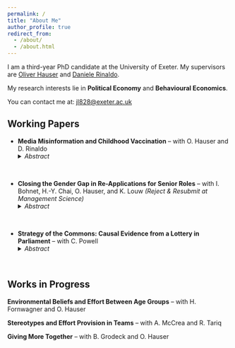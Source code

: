 ```yaml
---
permalink: /
title: "About Me"
author_profile: true
redirect_from: 
  - /about/
  - /about.html
---
```


I am a third-year PhD candidate at the University of Exeter. My supervisors are [Oliver Hauser](https://www.oliverhauser.org/) and [Daniele Rinaldo](https://danielerinaldo.com/).

My research interests lie in **Political Economy** and **Behavioural Economics**.

You can contact me at: jl828@exeter.ac.uk  

## **Working Papers**

- **Media Misinformation and Childhood Vaccination** – with O. Hauser and D. Rinaldo  
  <details>
    <summary><em>Abstract</em></summary>
    In 1998, The Lancet published an article that erroneously linked the Measles, Mumps, and Rubella (MMR) vaccine to autism. A media scare questioning the safety of the MMR vaccine followed. To analyze the effects of exposure to different reporting during this scare, we exploit exogenous variation in newspaper readership caused by the boycott of The Sun (England’s most widely read newspaper) in Liverpool. Using difference-in-differences and synthetic methods, we find that MMR vaccination rates fell 20% less in Liverpool compared to similar health authorities after the media scare. To analyze the reporting of newspapers around the time of the scare, we train word-embedding models on a corpus of newspaper articles. When compared to the most widely read newspaper in Liverpool after the boycott, The Sun’s reporting was more likely to drive fears about the vaccine, even when fraud surrounding the original Lancet paper became a major news story. In line with the natural language processing analysis, the differences in vaccination rates are largest for cohorts of children due to be vaccinated just after major events in the MMR scandal. 
  </details>
<br>


- **Closing the Gender Gap in Re-Applications for Senior Roles** – with I. Bohnet, H.-Y. Chai, O. Hauser, and K. Louw _(Reject & Resubmit at Management Science)_  
  <details>
    <summary><em>Abstract</em></summary>
    We study the effects of behaviorally-informed interventions to close the gender gap in re-application rates to senior roles. We randomized 1,386 female and male applicants (“finalists”) who were recently rejected in the final assessment round for a senior role into three conditions: Control, Confidence, and Confidence+Commitment, providing finalists with confidence-boosting information and—for female finalists—indicating the organization’s commitment to increasing gender diversity. Both treatments closed the gender gap in re-application rates. However, the treatments differed in how they achieve this: in the Confidence+Commitment condition, women significantly increased their application rates by nearly 30% (10.9 percentage points), while in the Confidence condition, the gender gap closed because men’s re-application rates were lower. Our results inform future research on interventions to reduce gender gaps and offer a practical solution for organizations aiming to achieve gender parity in leadership.
  </details>
<br>


- **Strategy of the Commons: Causal Evidence from a Lottery in Parliament** – with C. Powell  
  <details>
    <summary><em>Abstract</em></summary>
    We exploit a natural experiment in the UK House of Commons, where MPs submit their names to a ballot to win the opportunity to present and likely debate a bill of their choosing. We assess whether this randomly allocated opportunity leads to better career outcomes for the selected MPs and explore how MPs might exploit winning the Ballot to progress their careers. We find that MPs that win the ballot are 10.7 percentage points (71%) more likely to hold high-ranking jobs 5 years after the ballot, compared to MPs that submitted to the ballot but lost. Using their position in the ballot as an instrument, we provide causal evidence that this is not driven by ballot winners successfully converting bills into laws. Motivated by a simple model of political capital, we analyze the content of the bills using Natural Language Processing methods. We find suggestive evidence that MPs presenting bills less similar to their previous speeches in Parliament are more likely to be young and, conditional on age, are more likely to have a government or opposition job five years later.
  </details>
<br>

## **Works in Progress**  

**Environmental Beliefs and Effort Between Age Groups** – with H. Fornwagner and O. Hauser  

**Stereotypes and Effort Provision in Teams** – with A. McCrea and R. Tariq  

**Giving More Together** – with B. Grodeck and O. Hauser